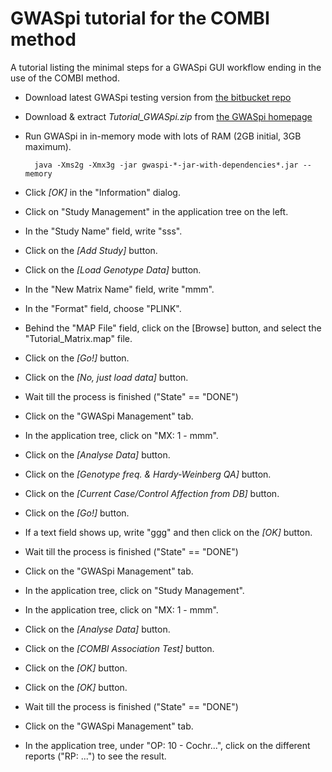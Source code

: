 # GWASpi tutorial for the COMBI method

A tutorial listing the minimal steps for a GWASpi GUI workflow ending in the use of the COMBI method.

* Download latest GWASpi testing version from
	[the bitbucket repo](https://bitbucket.org/gwas_combi/gwaspi/downloads)
* Download & extract _Tutorial\_GWASpi.zip_ from
	[the GWASpi homepage](http://www.gwaspi.org/?page_id=182)
* Run GWASpi in in-memory mode with lots of RAM (2GB initial, 3GB maximum).

		java -Xms2g -Xmx3g -jar gwaspi-*-jar-with-dependencies*.jar --memory

* Click _[OK]_ in the "Information" dialog.
* Click on "Study Management" in the application tree on the left.
* In the "Study Name" field, write "sss".
* Click on the _[Add Study]_ button.
* Click on the _[Load Genotype Data]_ button.
* In the "New Matrix Name" field, write "mmm".
* In the "Format" field, choose "PLINK".
* Behind the "MAP File" field, click on the [Browse] button, and select the "Tutorial\_Matrix.map" file.
* Click on the _[Go!]_ button.
* Click on the _[No, just load data]_ button.
* Wait till the process is finished ("State" == "DONE")
* Click on the "GWASpi Management" tab.
* In the application tree, click on "MX: 1 - mmm".
* Click on the _[Analyse Data]_ button.
* Click on the _[Genotype freq. & Hardy-Weinberg QA]_ button.
* Click on the _[Current Case/Control Affection from DB]_ button.
* Click on the _[Go!]_ button.
* If a text field shows up, write "ggg" and then click on the _[OK]_ button.
* Wait till the process is finished ("State" == "DONE")
* Click on the "GWASpi Management" tab.
* In the application tree, click on "Study Management".
* In the application tree, click on "MX: 1 - mmm".
* Click on the _[Analyse Data]_ button.
* Click on the _[COMBI Association Test]_ button.
* Click on the _[OK]_ button.
* Click on the _[OK]_ button.
* Wait till the process is finished ("State" == "DONE")
* Click on the "GWASpi Management" tab.
* In the application tree, under "OP: 10 - Cochr...",
	click on the different reports ("RP: ...") to see the result.

